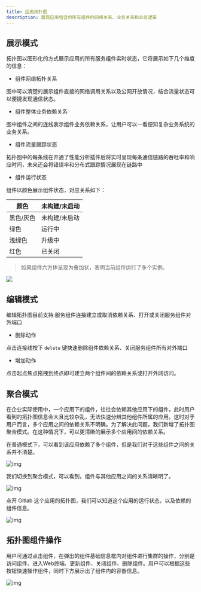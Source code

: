 ```yaml
---
title: 应用拓扑图
description: 展现应用包含的所有组件的网络关系、业务关系和业务逻辑
---
```


## 展示模式

拓扑图以图形化的方式展示应用的所有服务组件实时状态，它将展示如下几个维度的信息：

* 组件网络拓扑关系

图中可以清楚的展示组件直接的网络调用关系以及公网开放情况，结合流量状态可以便捷发现通信状态。

* 组件整体业务依赖关系

图中组件之间的连线表示组件业务依赖关系，让用户可以一看便知复杂业务系统的业务关系。

* 组件流量跟踪状态

拓扑图中的每条线在开通了性能分析插件后将实时呈现每条通信链路的吞吐率和响应时间，未来还会将错误率和分布式跟踪情况展现在链路中

* 组件运行状态

组件以颜色展示组件状态，对应关系如下：

| 颜色      | 未构建/未启动 |
| --------- | ------------- |
| 黑色/灰色 | 未构建/未启动 |
| 绿色      | 运行中        |
| 浅绿色    | 升级中        |
| 红色      | 已关闭        |

>  如果组件六方体呈现为叠加状，表明当前组件运行了多个实例。


![](https://static.goodrain.com/images/docs/5.2/user-manual/app-manage/app-topology/Multiple%20instances.png)


## 编辑模式

编辑拓扑图目前支持:服务组件连接建立或取消依赖关系、打开或关闭服务组件对外端口

* 删除动作

点击连接线按下 `delete` 键快速删除组件依赖关系、关闭服务组件所有对外端口

* 增加动作

点击起点焦点拖拽到终点即可建立两个组件间的依赖关系或打开外网访问。

## 聚合模式

在企业实际使用中，一个应用下的组件，往往会依赖其他应用下的组件，此时用户看到的拓扑图信息会大且比较杂乱，无法快速分辨其他组件所属的应用。这时对于用户而言，多个应用之间的依赖关系不明确。为了解决此问题，我们新增了拓扑图聚合模式。在这种情况下，可以更清晰的展示多个应用间的依赖关系。

在普通模式下，可以看到该应用依赖了多个组件，但是我们对于这些组件之间的关系并不清楚。

![img](https://static.goodrain.com/docs/5.6/community/change/topology-normal.png)

我们切换到聚合模式，可以看到，组件与其他应用之间的关系清晰明了。

![img](https://static.goodrain.com/docs/5.6/community/change/topology-polymerization.png)

点开 Gitlab 这个应用的拓扑图，我们可以知道这个应用的运行状态，以及依赖的组件信息。

![img](https://static.goodrain.com/docs/5.6/community/change/topology-polymerization.png)



## 拓扑图组件操作

用户可通过点击组件，在弹出的组件基础信息框内对组件进行集群的操作，分别是访问组件、进入Web终端、更新组件、关闭组件、删除组件。用户可以根据这些按钮快速操作组件，同时下方展示出了组件内的容器信息。

![img](https://static.goodrain.com/docs/5.6/community/change/topology-detail.png)
